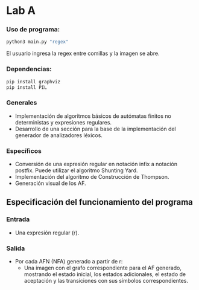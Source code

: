 
# Lab A

### Uso de programa:

```python
python3 main.py "regex"
```

El usuario ingresa la regex entre comillas y la imagen se abre.

### Dependencias:

```python
pip install graphviz
pip install PIL
```

### Generales
- Implementación de algoritmos básicos de autómatas finitos no deterministas y expresiones regulares.
- Desarrollo de una sección para la base de la implementación del generador de analizadores léxicos.

### Específicos
- Conversión de una expresión regular en notación infix a notación postfix. Puede utilizar el algoritmo Shunting Yard.
- Implementación del algoritmo de Construcción de Thompson.
- Generación visual de los AF.

## Especificación del funcionamiento del programa

### Entrada
- Una expresión regular (r).

### Salida
- Por cada AFN (NFA) generado a partir de r:
    - Una imagen con el grafo correspondiente para el AF generado, mostrando el estado inicial, los estados adicionales, el estado de aceptación y las transiciones con sus símbolos correspondientes.

